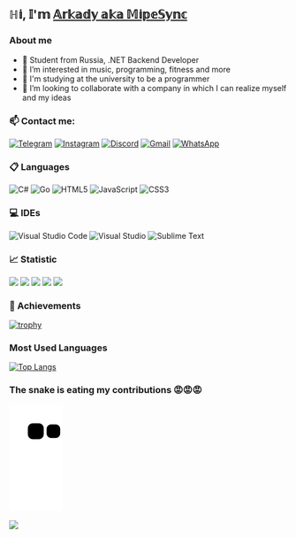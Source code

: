 ## ℍ𝕚, 𝕀'𝕞 [𝔸𝕣𝕜𝕒𝕕𝕪 𝕒𝕜𝕒 𝕄𝕚𝕡𝕖𝕊𝕪𝕟𝕔](https://instagram.com/a.r.ka.d.y)
### About me
- 👋 Student from Russia, .NET Backend Developer
- 👀 I’m interested in music, programming, fitness and more
- 🌱 I'm studying at the university to be a programmer
- 💞️ I’m looking to collaborate with a company in which I can realize myself and my ideas

### 📫 Contact me:
[![Telegram](https://img.shields.io/badge/Telegram-2CA5E0?style=for-the-badge&logo=telegram&logoColor=white)](https://t.me/om_nom_mfc)
[![Instagram](https://img.shields.io/badge/Instagram-%23E4405F.svg?style=for-the-badge&logo=Instagram&logoColor=white)](https://instagram.com/a.r.ka.d.y)
[![Discord](https://img.shields.io/badge/%3CServer%3E-%237289DA.svg?style=for-the-badge&logo=discord&logoColor=white)](https://discord.gg/9Bk58pSDep)
[![Gmail](https://img.shields.io/badge/Gmail-D14836?style=for-the-badge&logo=gmail&logoColor=white)](mailto:arhe414@gmail.com?subject=[GitHub])
[![WhatsApp](https://img.shields.io/badge/WhatsApp-25D366?style=for-the-badge&logo=whatsapp&logoColor=white)](https://wa.me/79534331282?text=%D0%9F%D1%80%D0%B8%D0%B2%D0%B5%D1%82!%20%F0%9F%91%8B)

### 📋 Languages
![C#](https://img.shields.io/badge/c%23-%23239120.svg?style=for-the-badge&logo=c-sharp&logoColor=white)
![Go](https://img.shields.io/badge/go-%2300ADD8.svg?style=for-the-badge&logo=go&logoColor=white)
![HTML5](https://img.shields.io/badge/html5-%23E34F26.svg?style=for-the-badge&logo=html5&logoColor=white)
![JavaScript](https://img.shields.io/badge/javascript-%23323330.svg?style=for-the-badge&logo=javascript&logoColor=%23F7DF1E)
![CSS3](https://img.shields.io/badge/css3-%231572B6.svg?style=for-the-badge&logo=css3&logoColor=white)

### 💻 IDEs
![Visual Studio Code](https://img.shields.io/badge/Visual%20Studio%20Code-0078d7.svg?style=for-the-badge&logo=visual-studio-code&logoColor=white)
![Visual Studio](https://img.shields.io/badge/Visual%20Studio-5C2D91.svg?style=for-the-badge&logo=visual-studio&logoColor=white)
![Sublime Text](https://img.shields.io/badge/sublime_text-%23575757.svg?style=for-the-badge&logo=sublime-text&logoColor=important)

### 📈 Statistic
![](https://github-profile-summary-cards.vercel.app/api/cards/profile-details?username=mipesync&theme=tokyonight)
![](https://github-profile-summary-cards.vercel.app/api/cards/most-commit-language?username=mipesync&theme=tokyonight)
![](https://github-profile-summary-cards.vercel.app/api/cards/repos-per-language?username=mipesync&theme=tokyonight)
![](https://github-profile-summary-cards.vercel.app/api/cards/stats?username=mipesync&theme=tokyonight)
![](https://github-profile-summary-cards.vercel.app/api/cards/productive-time?username=mipesync&theme=tokyonight)

### 🏺 Achievements
[![trophy](https://github-profile-trophy.vercel.app/?username=mipesync&theme=tokyonight&no-frame=true&colomn=6&row=1)](https://github.com/ryo-ma/github-profile-trophy)

### Most Used Languages
[![Top Langs](https://github-readme-stats.vercel.app/api/top-langs/?username=mipesync&layout=compact&theme=tokyonight)](https://github.com/anuraghazra/github-readme-stats)

### The snake is eating my contributions 😡😡😡
![snake gif](https://github.com/mipesync/mipesync/blob/output/github-contribution-grid-snake.svg)

![](https://komarev.com/ghpvc/?username=mipesync)
